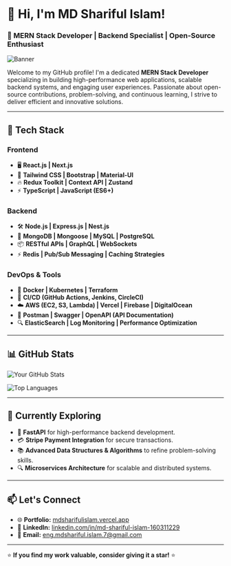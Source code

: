 # 👋 Hi, I'm MD Shariful Islam!

### 🚀 MERN Stack Developer | Backend Specialist | Open-Source Enthusiast

![Banner](https://scontent.fdac166-1.fna.fbcdn.net/v/t39.30808-6/461248509_1751208435635829_1827800786766038288_n.jpg?_nc_cat=105&ccb=1-7&_nc_sid=86c6b0&_nc_eui2=AeGDnso5E_dcz7vrUWj5tIbWcbhfHPcWzKhxuF8c9xbMqBAc5RBAite4Gf3FSuN8ZDswHHg0NKD1lsqM00hh8FOo&_nc_ohc=AYswSOFfvfQQ7kNvgHxHFfk&_nc_oc=AdlveXGB1FsCEAlYTaPTuUJK1cj2_P8Ps_abaYe4jcSzQvA5kkjz8yafj_fN6GxReNY&_nc_zt=23&_nc_ht=scontent.fdac166-1.fna&_nc_gid=q8KcLxhBpK9goQkZNjHXAw&oh=00_AYFDycEmXtNiW3EE7lcwXOjrlrpHn7LcAjMJC0eE7drYaQ&oe=67ED42DF)

Welcome to my GitHub profile! I'm a dedicated **MERN Stack Developer** specializing in building high-performance web applications, scalable backend systems, and engaging user experiences. Passionate about open-source contributions, problem-solving, and continuous learning, I strive to deliver efficient and innovative solutions.

---

## 🔧 Tech Stack

### **Frontend**

- 🖥️ **React.js | Next.js**
- 🎨 **Tailwind CSS | Bootstrap | Material-UI**
- 🔥 **Redux Toolkit | Context API | Zustand**
- ⚡ **TypeScript | JavaScript (ES6+)**

### **Backend**

- 🛠️ **Node.js | Express.js | Nest.js**
- 💾 **MongoDB | Mongoose | MySQL | PostgreSQL**
- 📦 **RESTful APIs | GraphQL | WebSockets**
- ⚡ **Redis | Pub/Sub Messaging | Caching Strategies**

### **DevOps & Tools**

- 🐳 **Docker | Kubernetes | Terraform**
- 🚀 **CI/CD (GitHub Actions, Jenkins, CircleCI)**
- ☁️ **AWS (EC2, S3, Lambda) | Vercel | Firebase | DigitalOcean**
- 📝 **Postman | Swagger | OpenAPI (API Documentation)**
- 🔍 **ElasticSearch | Log Monitoring | Performance Optimization**

---

## 📊 GitHub Stats

![Your GitHub Stats](https://github-readme-stats.vercel.app/api?username=mdsharifulislam-r&show_icons=true&theme=tokyonight&animate=true)

![Top Languages](https://github-readme-stats.vercel.app/api/top-langs/?username=mdsharifulislam-r&layout=compact&theme=tokyonight&animate=true)

---

## 🌱 Currently Exploring

- 🚀 **FastAPI** for high-performance backend development.
- 💳 **Stripe Payment Integration** for secure transactions.
- 📚 **Advanced Data Structures & Algorithms** to refine problem-solving skills.
- 🔍 **Microservices Architecture** for scalable and distributed systems.

---

## 📫 Let's Connect

- 🌐 **Portfolio:** [mdsharifulislam.vercel.app](https://mdsharifulislam.vercel.app)
- 💼 **LinkedIn:** [linkedin.com/in/md-shariful-islam-160311229](https://www.linkedin.com/in/md-shariful-islam-160311229/)
- 📧 **Email:** [eng.mdshariful.islam.7@gmail.com](mailto:eng.mdshariful.islam.7@gmail.com)

---

⭐ **If you find my work valuable, consider giving it a star!** ⭐



